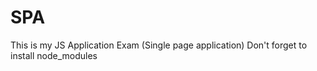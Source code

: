 # SPA
This is my JS Application Exam  (Single page application)
Don't forget to install node_modules
